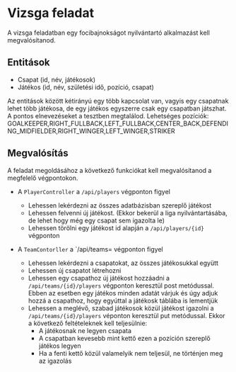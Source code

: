 # Vizsga feladat

A vizsga feladatban egy focibajnokságot nyilvántartó alkalmazást kell megvalósítanod.


## Entitások

* Csapat (id, név, játékosok)
* Játékos (id, név, születési idő, pozíció, csapat)

Az entitások között kétirányú egy több kapcsolat van, vagyis egy csapatnak lehet több játékosa,
de egy játékos egyszerre csak egy csapatban játszhat.
A pontos elnevezéseket a tesztben megtalálod.
Lehetséges pozíciók: GOALKEEPER,RIGHT_FULLBACK,LEFT_FULLBACK,CENTER_BACK,DEFENDING_MIDFIELDER,RIGHT_WINGER,LEFT_WINGER,STRIKER


## Megvalósítás

A feladat megoldásához a következő funkciókat kell megvalósítanod a megfelelő végpontokon.

* A `PlayerController` a `/api/players` végponton figyel
    * Lehessen lekérdezni az összes adatbázisban szereplő játékost
    * Lehessen felvenni új játékost. (Ekkor bekerül a liga nyilvántartásába, de lehet hogy még egy csapat
      sem igazolta le)
    * Lehessen törölni egy játékost id alapján a `/api/players/{id}` végponton

* A `TeamContorller` a `/api/teams= végponton figyel
    * Lehessen lekérdezni a csapatokat, az összes játékosukkal együtt
    * Lehessen új csapatot létrehozni
    * Lehessen egy csapathoz új játékost hozzáadni a `/api/teams/{id}/players` végponton keresztül post metódussal. Ebben az esetben
      egy játékos minden adatát várjuk és úgy adjuk hozzá a csapathoz, hogy egyúttal a játékosk táblába is lementjük
    * Lehessen a meglévő, szabad játékosok közül játékost igazolni a `/api/teams/{id}/players` véponton keresztül put metódussal.
      Ekkor a következő feltételeknek kell teljesülnie:
        * A játékosnak ne legyen csapata
        * A csapatban kevesebb mint kettő ezen a pozíción szereplő játékos legyen
        * Ha a fenti kettő közül valamelyik nem teljesül, ne történjen meg az igazolás